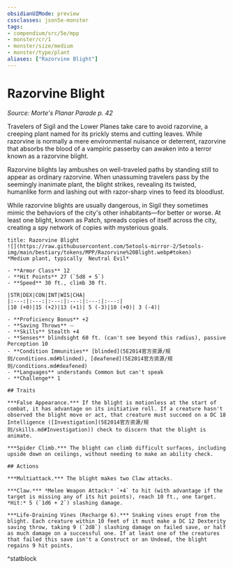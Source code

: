 ```yaml
---
obsidianUIMode: preview
cssclasses: json5e-monster
tags:
- compendium/src/5e/mpp
- monster/cr/1
- monster/size/medium
- monster/type/plant
aliases: ["Razorvine Blight"]
---
```

# Razorvine Blight
*Source: Morte's Planar Parade p. 42*  

Travelers of Sigil and the Lower Planes take care to avoid razorvine, a creeping plant named for its prickly stems and cutting leaves. While razorvine is normally a mere environmental nuisance or deterrent, razorvine that absorbs the blood of a vampiric passerby can awaken into a terror known as a razorvine blight.

Razorvine blights lay ambushes on well-traveled paths by standing still to appear as ordinary razorvine. When unassuming travelers pass by the seemingly inanimate plant, the blight strikes, revealing its twisted, humanlike form and lashing out with razor-sharp vines to feed its bloodlust.

While razorvine blights are usually dangerous, in Sigil they sometimes mimic the behaviors of the city's other inhabitants—for better or worse. At least one blight, known as Patch, spreads copies of itself across the city, creating a spy network of copies with mysterious goals.

```ad-statblock
title: Razorvine Blight
![](https://raw.githubusercontent.com/5etools-mirror-2/5etools-img/main/bestiary/tokens/MPP/Razorvine%20Blight.webp#token)
*Medium plant, typically  Neutral Evil*

- **Armor Class** 12
- **Hit Points** 27 (`5d8 + 5`)
- **Speed** 30 ft., climb 30 ft.

|STR|DEX|CON|INT|WIS|CHA|
|:---:|:---:|:---:|:---:|:---:|:---:|
|10 (+0)|15 (+2)|13 (+1)| 5 (-3)|10 (+0)| 3 (-4)|

- **Proficiency Bonus** +2
- **Saving Throws** ⏤
- **Skills** Stealth +4
- **Senses** blindsight 60 ft. (can't see beyond this radius), passive Perception 10
- **Condition Immunities** [blinded](5E2014官方资源/规则/conditions.md#blinded), [deafened](5E2014官方资源/规则/conditions.md#deafened)
- **Languages** understands Common but can't speak
- **Challenge** 1

## Traits

***False Appearance.*** If the blight is motionless at the start of combat, it has advantage on its initiative roll. If a creature hasn't observed the blight move or act, that creature must succeed on a DC 18 Intelligence ([Investigation](5E2014官方资源/规则/skills.md#Investigation)) check to discern that the blight is animate.

***Spider Climb.*** The blight can climb difficult surfaces, including upside down on ceilings, without needing to make an ability check.

## Actions

***Multiattack.*** The blight makes two Claw attacks.

***Claw.*** *Melee Weapon Attack:* `+4` to hit (with advantage if the target is missing any of its hit points), reach 10 ft., one target. *Hit:* 5 (`1d6 + 2`) slashing damage.

***Life-Draining Vines (Recharge 6).*** Snaking vines erupt from the blight. Each creature within 10 feet of it must make a DC 12 Dexterity saving throw, taking 9 (`2d8`) slashing damage on failed save, or half as much damage on a successful one. If at least one of the creatures that failed this save isn't a Construct or an Undead, the blight regains 9 hit points.
```
^statblock